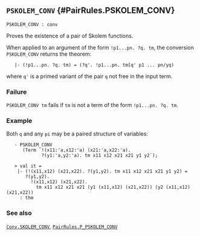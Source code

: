 ## `PSKOLEM_CONV` {#PairRules.PSKOLEM_CONV}


```
PSKOLEM_CONV : conv
```



Proves the existence of a pair of Skolem functions.


When applied to an argument of the form `!p1...pn. ?q. tm`, the conversion
`PSKOLEM_CONV` returns the theorem:
    
       |- (!p1...pn. ?q. tm) = (?q'. !p1...pn. tm[q' p1 ... pn/yq)
    
where `q'` is a primed variant of the pair `q` not free in the
input term.

### Failure

`PSKOLEM_CONV tm` fails if `tm` is not a term of the form `!p1...pn. ?q. tm`.

### Example

Both `q` and any `pi` may be a paired structure of variables:
    
       - PSKOLEM_CONV
          (Term `!(x11:'a,x12:'a) (x21:'a,x22:'a).
                 ?(y1:'a,y2:'a). tm x11 x12 x21 x21 y1 y2`);
    
       > val it =
        |- (!(x11,x12) (x21,x22). ?(y1,y2). tm x11 x12 x21 x21 y1 y2) =
           ?(y1,y2).
             !(x11,x12) (x21,x22).
               tm x11 x12 x21 x21 (y1 (x11,x12) (x21,x22)) (y2 (x11,x12) (x21,x22))
         : thm
    



### See also

[`Conv.SKOLEM_CONV`](#Conv.SKOLEM_CONV), [`PairRules.P_PSKOLEM_CONV`](#PairRules.P_PSKOLEM_CONV)

